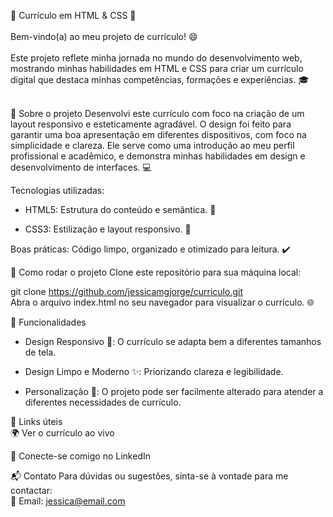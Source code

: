💼 Currículo em HTML & CSS 🌟 <br><br>
Bem-vindo(a) ao meu projeto de currículo! 😄<br><br>
Este projeto reflete minha jornada no mundo do desenvolvimento web, mostrando minhas habilidades em HTML e CSS para criar um currículo digital que destaca minhas competências, formações e experiências. 🎓<br><br>

🚀 Sobre o projeto
Desenvolvi este currículo com foco na criação de um layout responsivo e esteticamente agradável. O design foi feito para garantir uma boa apresentação em diferentes dispositivos, com foco na simplicidade e clareza. Ele serve como uma introdução ao meu perfil profissional e acadêmico, e demonstra minhas habilidades em design e desenvolvimento de interfaces. 💻

Tecnologias utilizadas:

- HTML5: Estrutura do conteúdo e semântica. 📝

- CSS3: Estilização e layout responsivo. 🎨

Boas práticas: Código limpo, organizado e otimizado para leitura. ✔️

🔧 Como rodar o projeto
Clone este repositório para sua máquina local:


git clone https://github.com/jessicamgjorge/curriculo.git <br>
Abra o arquivo index.html no seu navegador para visualizar o currículo. 🌐

📌 Funcionalidades<br>
- Design Responsivo 📱: O currículo se adapta bem a diferentes tamanhos de tela.

- Design Limpo e Moderno ✨: Priorizando clareza e legibilidade.

- Personalização 🔧: O projeto pode ser facilmente alterado para atender a diferentes necessidades de currículo.

🔗 Links úteis <br>
🌍 Ver o currículo ao vivo

💼 Conecte-se comigo no LinkedIn

📬 Contato
Para dúvidas ou sugestões, sinta-se à vontade para me contactar:<br>
📧 Email: jessica@email.com
